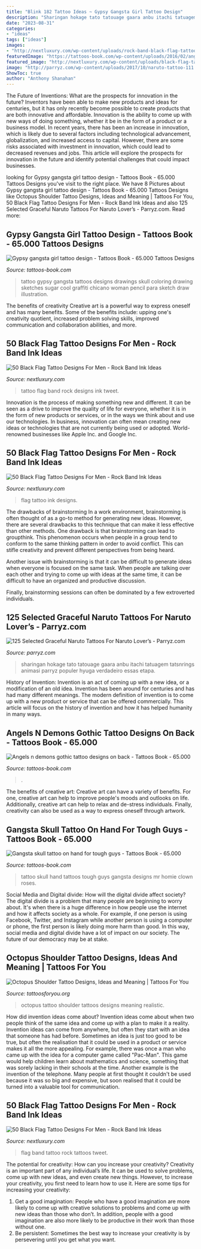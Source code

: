 ```yaml
---
title: "Blink 182 Tattoo Ideas ~ Gypsy Gangsta Girl Tattoo Design"
description: "Sharingan hokage tato tatouage gaara anbu itachi tatuagem tatsnrings animasi parryz populer hyuga verdadeiro essas etapa"
date: "2023-08-31"
categories:
- "ideas"
tags: ["ideas"]
images:
- "http://nextluxury.com/wp-content/uploads/rock-band-black-flag-tattoos-for-gentlemen.jpg"
featuredImage: "https://tattoos-book.com/wp-content/uploads/2016/02/angels-n-demons-gothic-tattoo-designs-on-back.jpg"
featured_image: "http://nextluxury.com/wp-content/uploads/black-flag-tattoo-ideas-for-males-on-side-of-leg.jpg"
image: "http://parryz.com/wp-content/uploads/2017/10/naruto-tattoo-111.jpg"
ShowToc: true
author: "Anthony Shanahan"
---
```



The Future of Inventions: What are the prospects for innovation in the future?
Inventors have been able to make new products and ideas for centuries, but it has only recently become possible to create products that are both innovative and affordable. Innovation is the ability to come up with new ways of doing something, whether it be in the form of a product or a business model. In recent years, there has been an increase in innovation, which is likely due to several factors including technological advancement, globalization, and increased access to capital. However, there are some risks associated with investment in innovation, which could lead to decreased revenues and jobs. This article will explore the prospects for innovation in the future and identify potential challenges that could impact businesses.

	

		
looking for Gypsy gangsta girl tattoo design - Tattoos Book - 65.000 Tattoos Designs you've visit to the right place. We have 8 Pictures about Gypsy gangsta girl tattoo design - Tattoos Book - 65.000 Tattoos Designs like Octopus Shoulder Tattoo Designs, Ideas and Meaning | Tattoos For You, 50 Black Flag Tattoo Designs For Men - Rock Band Ink Ideas and also 125 Selected Graceful Naruto Tattoos For Naruto Lover’s - Parryz.com. Read more:
		
    
## Gypsy Gangsta Girl Tattoo Design - Tattoos Book - 65.000 Tattoos Designs

<img loading=lazy src="http://tattoos-book.com/wp-content/uploads/2016/02/gypsy-gangsta-girl-tattoo-design.jpg" onerror="this.onerror=null;this.src='https://tse4.mm.bing.net/th?id=OIP.KyGxMKj5bmbNFsn7Wayk6wHaLz&amp;pid=15.1';" alt="Gypsy gangsta girl tattoo design - Tattoos Book - 65.000 Tattoos Designs">

_Source: tattoos-book.com_

>tattoo gypsy gangsta tattoos designs drawings skull coloring drawing sketches sugar cool graffiti chicano woman pencil para sketch draw illustration. 

	

The benefits of creativity
Creative art is a powerful way to express oneself and has many benefits. Some of the benefits include: upping one's creativity quotient, increased problem solving skills, improved communication and collaboration abilities, and more.

    
## 50 Black Flag Tattoo Designs For Men - Rock Band Ink Ideas

<img loading=lazy src="http://nextluxury.com/wp-content/uploads/male-cool-black-flag-flower-traditional-arm-tattoo-ideas.jpg" onerror="this.onerror=null;this.src='https://tse1.mm.bing.net/th?id=OIP.AL5_vOMKtBtCc6TKZoZcswHaHa&amp;pid=15.1';" alt="50 Black Flag Tattoo Designs For Men - Rock Band Ink Ideas">

_Source: nextluxury.com_

>tattoo flag band rock designs ink tweet. 

	

Innovation is the process of making something new and different. It can be seen as a drive to improve the quality of life for everyone, whether it is in the form of new products or services, or in the ways we think about and use our technologies. In business, innovation can often mean creating new ideas or technologies that are not currently being used or adopted. World-renowned businesses like Apple Inc. and Google Inc.

    
## 50 Black Flag Tattoo Designs For Men - Rock Band Ink Ideas

<img loading=lazy src="http://nextluxury.com/wp-content/uploads/black-flag-tattoo-ideas-for-males-on-side-of-leg.jpg" onerror="this.onerror=null;this.src='https://tse2.mm.bing.net/th?id=OIP.px2GOh4IzNBINZT49fYK-gHaHa&amp;pid=15.1';" alt="50 Black Flag Tattoo Designs For Men - Rock Band Ink Ideas">

_Source: nextluxury.com_

>flag tattoo ink designs. 

	

The drawbacks of brainstorming
In a work environment, brainstorming is often thought of as a go-to method for generating new ideas. However, there are several drawbacks to this technique that can make it less effective than other methods.
One drawback is that brainstorming can lead to groupthink. This phenomenon occurs when people in a group tend to conform to the same thinking pattern in order to avoid conflict. This can stifle creativity and prevent different perspectives from being heard.

Another issue with brainstorming is that it can be difficult to generate ideas when everyone is focused on the same task. When people are talking over each other and trying to come up with ideas at the same time, it can be difficult to have an organized and productive discussion.

Finally, brainstorming sessions can often be dominated by a few extroverted individuals.

    
## 125 Selected Graceful Naruto Tattoos For Naruto Lover’s - Parryz.com

<img loading=lazy src="http://parryz.com/wp-content/uploads/2017/10/naruto-tattoo-111.jpg" onerror="this.onerror=null;this.src='https://tse4.mm.bing.net/th?id=OIP.oT9HuVRZR17I4HGgZXMzgAHaHa&amp;pid=15.1';" alt="125 Selected Graceful Naruto Tattoos For Naruto Lover’s - Parryz.com">

_Source: parryz.com_

>sharingan hokage tato tatouage gaara anbu itachi tatuagem tatsnrings animasi parryz populer hyuga verdadeiro essas etapa. 

	

History of Invention:
Invention is an act of coming up with a new idea, or a modification of an old idea. Invention has been around for centuries and has had many different meanings. The modern definition of invention is to come up with a new product or service that can be offered commercially. This article will focus on the history of invention and how it has helped humanity in many ways.

    
## Angels N Demons Gothic Tattoo Designs On Back - Tattoos Book - 65.000

<img loading=lazy src="https://tattoos-book.com/wp-content/uploads/2016/02/angels-n-demons-gothic-tattoo-designs-on-back.jpg" onerror="this.onerror=null;this.src='https://tse3.mm.bing.net/th?id=OIP.ripM5NyzSiQFX91fsdh6hAHaJ4&amp;pid=15.1';" alt="Angels n demons gothic tattoo designs on back - Tattoos Book - 65.000">

_Source: tattoos-book.com_

>. 

	

The benefits of creative art:
Creative art can have a variety of benefits. For one, creative art can help to improve people's moods and outlooks on life. Additionally, creative art can help to relax and de-stress individuals. Finally, creativity can also be used as a way to express oneself through artwork.

    
## Gangsta Skull Tattoo On Hand For Tough Guys - Tattoos Book - 65.000

<img loading=lazy src="https://tattoos-book.com/wp-content/uploads/2016/02/gangsta-skull-tattoo-on-hand-for-tough-guys.jpg" onerror="this.onerror=null;this.src='https://tse2.mm.bing.net/th?id=OIP.V02t6hqBFjXkBtHtNDBEfgHaJ5&amp;pid=15.1';" alt="Gangsta skull tattoo on hand for tough guys - Tattoos Book - 65.000">

_Source: tattoos-book.com_

>tattoo skull hand tattoos tough guys gangsta designs mr homie clown roses. 

	

Social Media and Digital divide: How will the digital divide affect society?
The digital divide is a problem that many people are beginning to worry about. It's when there is a huge difference in how people use the internet and how it affects society as a whole. For example, if one person is using Facebook, Twitter, and Instagram while another person is using a computer or phone, the first person is likely doing more harm than good. In this way, social media and digital divide have a lot of impact on our society. The future of our democracy may be at stake.

    
## Octopus Shoulder Tattoo Designs, Ideas And Meaning | Tattoos For You

<img loading=lazy src="https://www.tattoosforyou.org/wp-content/uploads/2017/11/Octopus-Tattoo-Shoulder-and-Back.jpg" onerror="this.onerror=null;this.src='https://tse4.mm.bing.net/th?id=OIP.Mta3D8gfsV_mioqrC2B_6gHaHa&amp;pid=15.1';" alt="Octopus Shoulder Tattoo Designs, Ideas and Meaning | Tattoos For You">

_Source: tattoosforyou.org_

>octopus tattoo shoulder tattoos designs meaning realistic. 

	

How did invention ideas come about?
Invention ideas come about when two people think of the same idea and come up with a plan to make it a reality. Invention ideas can come from anywhere, but often they start with an idea that someone has had before. Sometimes an idea is just too good to be true, but often the realisation that it could be used in a product or service makes it all the more appealing. For example, there was once a man who came up with the idea for a computer game called "Pac-Man". This game would help children learn about mathematics and science, something that was sorely lacking in their schools at the time. Another example is the invention of the telephone. Many people at first thought it couldn't be used because it was so big and expensive, but soon realised that it could be turned into a valuable tool for communication.

    
## 50 Black Flag Tattoo Designs For Men - Rock Band Ink Ideas

<img loading=lazy src="http://nextluxury.com/wp-content/uploads/rock-band-black-flag-tattoos-for-gentlemen.jpg" onerror="this.onerror=null;this.src='https://tse4.mm.bing.net/th?id=OIP.xLd-7kkoM_xdlGh9FaYF-gHaKe&amp;pid=15.1';" alt="50 Black Flag Tattoo Designs For Men - Rock Band Ink Ideas">

_Source: nextluxury.com_

>flag band tattoo rock tattoos tweet. 

	

The potential for creativity: How can you increase your creativity?
Creativity is an important part of any individual’s life. It can be used to solve problems, come up with new ideas, and even create new things. However, to increase your creativity, you first need to learn how to use it. Here are some tips for increasing your creativity: 
1. Get a good imagination: People who have a good imagination are more likely to come up with creative solutions to problems and come up with new ideas than those who don’t. In addition, people with a good imagination are also more likely to be productive in their work than those without one. 
2. Be persistent: Sometimes the best way to increase your creativity is by persevering until you get what you want.

